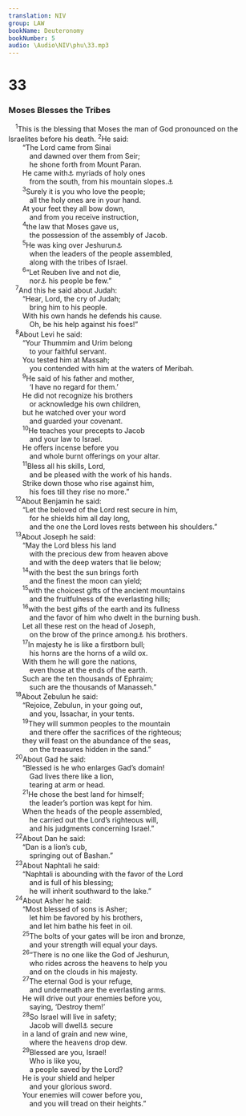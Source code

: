 ```yaml
---
translation: NIV
group: LAW
bookName: Deuteronomy 
bookNumber: 5
audio: \Audio\NIV\phu\33.mp3
---
```


<div class="title"><h1>33</h1><h3>Moses Blesses the Tribes </h3></div>
<span class="verse phu_33_1"> <sup>1</sup>This is the blessing that Moses the man of God pronounced on the Israelites before his death. </span>
<span class="verse phu_33_2"><sup>2</sup>He said: <br/>  “The Lord came from Sinai <br/>   and dawned over them from Seir; <br/>   he shone forth from Mount Paran. <br/>  He came with<a data-toggle="tooltip" data-placement="bottom" title="Or from">⚓</a> myriads of holy ones <br/>   from the south, from his mountain slopes.<a data-toggle="tooltip" data-placement="bottom" title="The meaning of the Hebrew for this phrase is uncertain.">⚓</a><br/></span>
<span class="verse phu_33_3">  <sup>3</sup>Surely it is you who love the people; <br/>   all the holy ones are in your hand. <br/>  At your feet they all bow down, <br/>   and from you receive instruction, <br/></span>
<span class="verse phu_33_4">  <sup>4</sup>the law that Moses gave us, <br/>   the possession of the assembly of Jacob. <br/></span>
<span class="verse phu_33_5">  <sup>5</sup>He was king over Jeshurun<a data-toggle="tooltip" data-placement="bottom" title="means the upright one, that is, Israel; also in verse 26.">⚓</a><br/>   when the leaders of the people assembled, <br/>   along with the tribes of Israel. <br/></span>
<span class="verse phu_33_6">  <sup>6</sup>“Let Reuben live and not die, <br/>   nor<a data-toggle="tooltip" data-placement="bottom" title="Or but let">⚓</a> his people be few.” <br/></span>
<span class="verse phu_33_7"> <sup>7</sup>And this he said about Judah: <br/>  “Hear, Lord, the cry of Judah; <br/>   bring him to his people. <br/>  With his own hands he defends his cause. <br/>   Oh, be his help against his foes!” <br/></span>
<span class="verse phu_33_8"> <sup>8</sup>About Levi he said: <br/>  “Your Thummim and Urim belong <br/>   to your faithful servant. <br/>  You tested him at Massah; <br/>   you contended with him at the waters of Meribah. <br/></span>
<span class="verse phu_33_9">  <sup>9</sup>He said of his father and mother, <br/>   ‘I have no regard for them.’ <br/>  He did not recognize his brothers <br/>   or acknowledge his own children, <br/>  but he watched over your word <br/>   and guarded your covenant. <br/></span>
<span class="verse phu_33_10">  <sup>10</sup>He teaches your precepts to Jacob <br/>   and your law to Israel. <br/>  He offers incense before you <br/>   and whole burnt offerings on your altar. <br/></span>
<span class="verse phu_33_11">  <sup>11</sup>Bless all his skills, Lord, <br/>   and be pleased with the work of his hands. <br/>  Strike down those who rise against him, <br/>   his foes till they rise no more.” <br/></span>
<span class="verse phu_33_12"> <sup>12</sup>About Benjamin he said: <br/>  “Let the beloved of the Lord rest secure in him, <br/>   for he shields him all day long, <br/>   and the one the Lord loves rests between his shoulders.” <br/></span>
<span class="verse phu_33_13"> <sup>13</sup>About Joseph he said: <br/>  “May the Lord bless his land <br/>   with the precious dew from heaven above <br/>   and with the deep waters that lie below; <br/></span>
<span class="verse phu_33_14">  <sup>14</sup>with the best the sun brings forth <br/>   and the finest the moon can yield; <br/></span>
<span class="verse phu_33_15">  <sup>15</sup>with the choicest gifts of the ancient mountains <br/>   and the fruitfulness of the everlasting hills; <br/></span>
<span class="verse phu_33_16">  <sup>16</sup>with the best gifts of the earth and its fullness <br/>   and the favor of him who dwelt in the burning bush. <br/>  Let all these rest on the head of Joseph, <br/>   on the brow of the prince among<a data-toggle="tooltip" data-placement="bottom" title="Or of the one separated from">⚓</a> his brothers. <br/></span>
<span class="verse phu_33_17">  <sup>17</sup>In majesty he is like a firstborn bull; <br/>   his horns are the horns of a wild ox. <br/>  With them he will gore the nations, <br/>   even those at the ends of the earth. <br/>  Such are the ten thousands of Ephraim; <br/>   such are the thousands of Manasseh.” <br/></span>
<span class="verse phu_33_18"> <sup>18</sup>About Zebulun he said: <br/>  “Rejoice, Zebulun, in your going out, <br/>   and you, Issachar, in your tents. <br/></span>
<span class="verse phu_33_19">  <sup>19</sup>They will summon peoples to the mountain <br/>   and there offer the sacrifices of the righteous; <br/>  they will feast on the abundance of the seas, <br/>   on the treasures hidden in the sand.” <br/></span>
<span class="verse phu_33_20"> <sup>20</sup>About Gad he said: <br/>  “Blessed is he who enlarges Gad’s domain! <br/>   Gad lives there like a lion, <br/>   tearing at arm or head. <br/></span>
<span class="verse phu_33_21">  <sup>21</sup>He chose the best land for himself; <br/>   the leader’s portion was kept for him. <br/>  When the heads of the people assembled, <br/>   he carried out the Lord’s righteous will, <br/>   and his judgments concerning Israel.” <br/></span>
<span class="verse phu_33_22"> <sup>22</sup>About Dan he said: <br/>  “Dan is a lion’s cub, <br/>   springing out of Bashan.” <br/></span>
<span class="verse phu_33_23"> <sup>23</sup>About Naphtali he said: <br/>  “Naphtali is abounding with the favor of the Lord<br/>   and is full of his blessing; <br/>   he will inherit southward to the lake.” <br/></span>
<span class="verse phu_33_24"> <sup>24</sup>About Asher he said: <br/>  “Most blessed of sons is Asher; <br/>   let him be favored by his brothers, <br/>   and let him bathe his feet in oil. <br/></span>
<span class="verse phu_33_25">  <sup>25</sup>The bolts of your gates will be iron and bronze, <br/>   and your strength will equal your days. <br/></span>
<span class="verse phu_33_26">  <sup>26</sup>“There is no one like the God of Jeshurun, <br/>   who rides across the heavens to help you <br/>   and on the clouds in his majesty. <br/></span>
<span class="verse phu_33_27">  <sup>27</sup>The eternal God is your refuge, <br/>   and underneath are the everlasting arms. <br/>  He will drive out your enemies before you, <br/>   saying, ‘Destroy them!’ <br/></span>
<span class="verse phu_33_28">  <sup>28</sup>So Israel will live in safety; <br/>   Jacob will dwell<a data-toggle="tooltip" data-placement="bottom" title="Septuagint; Hebrew Jacob’s spring is">⚓</a> secure <br/>  in a land of grain and new wine, <br/>   where the heavens drop dew. <br/></span>
<span class="verse phu_33_29">  <sup>29</sup>Blessed are you, Israel! <br/>   Who is like you, <br/>   a people saved by the Lord? <br/>  He is your shield and helper <br/>   and your glorious sword. <br/>  Your enemies will cower before you, <br/>   and you will tread on their heights.” <br/></span>

